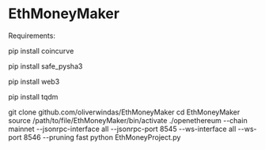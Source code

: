 # EthMoneyMaker

Requirements:

pip install coincurve

pip install safe_pysha3

pip install web3

pip install tqdm

git clone github.com/oliverwindas/EthMoneyMaker
cd EthMoneyMaker
source /path/to/file/EthMoneyMaker/bin/activate
./openethereum --chain mainnet --jsonrpc-interface all --jsonrpc-port 8545 --ws-interface all --ws-port 8546 --pruning fast
python EthMoneyProject.py
